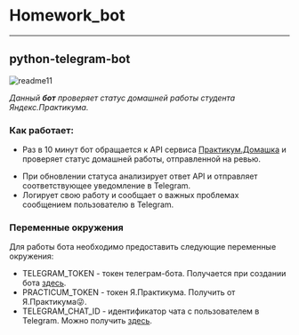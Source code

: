 # Homework_bot
_______
## python-telegram-bot

![readme11](https://telegra.ph/file/6e632761924e463c2efa8.jpg)


*Данный **бот** проверяет статус домашней работы студента Яндекс.Практикума.*

### **Как работает:**
- Раз в 10 минут бот обращается к API сервиса [Практикум.Домашка](https://practicum.yandex.ru/api/user_api/homework_statuses/) и проверяет статус домашней работы, отправленной на ревью.
+ При обновлении статуса анализирует ответ API и отправляет соответствующее уведомление в Telegram.
+ Логирует свою работу и сообщает о важных проблемах сообщением пользователю в Telegram.

### **Переменные окружения**
Для работы бота необходимо предоставить следующие переменные окружения:
- TELEGRAM_TOKEN - токен телеграм-бота. Получается при создании бота [здесь](https://t.me/BotFather).
- PRACTICUM_TOKEN - токен Я.Практикума. Получить от Я.Практикума:stuck_out_tongue_winking_eye:.
- TELEGRAM_CHAT_ID - идентификатор чата с пользователем в Telegram. Можно получить [здесь](https://t.me/userinfobot).

